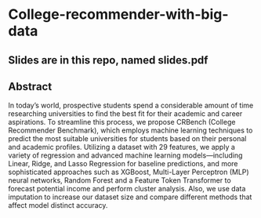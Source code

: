 # College-recommender-with-big-data

## Slides are in this repo, named slides.pdf

## Abstract

In today’s world, prospective students spend a considerable amount of time researching universities to find the best fit for their academic and career aspirations. To streamline this process, we propose CRBench (College Recommender
Benchmark), which employs machine learning techniques to predict the most suitable universities for students based on their personal and academic profiles. Utilizing a dataset with 29 features, we apply a variety of regression and advanced machine learning models—including Linear, Ridge, and Lasso Regression for baseline predictions, and more sophisticated approaches such as XGBoost,
Multi-Layer Perceptron (MLP) neural networks, Random Forest and a Feature Token Transformer to forecast potential income and perform cluster analysis. Also, we use data imputation to increase our dataset size and compare different methods that affect model distinct accuracy.
